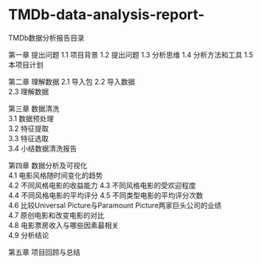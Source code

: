# TMDb-data-analysis-report-
TMDb数据分析报告目录

第一章 提出问题
1.1 项目背景
1.2 提出问题
1.3 分析思维
1.4 分析方法和工具
1.5 本项目计划	

第二章 理解数据
2.1 导入包	
2.2 导入数据	
2.3 理解数据	

第三章 数据清洗	
3.1 数据预处理	
3.2 特征提取	
3.3 特征选取	
3.4 小结数据清洗报告	

第四章 数据分析及可视化	
4.1 电影风格随时间变化的趋势	
4.2 不同风格电影的收益能力	
4.3 不同风格电影的受欢迎程度	
4.4 不同风格电影的平均评分	
4.5 不同类型电影的平均评分次数	
4.6 比较Universal Picture与Paramount Picture两家巨头公司的业绩	
4.7 原创电影和改变电影的对比	
4.8 电影票房收入与哪些因素最相关	
4.9 分析结论	

第五章 项目回顾与总结	
